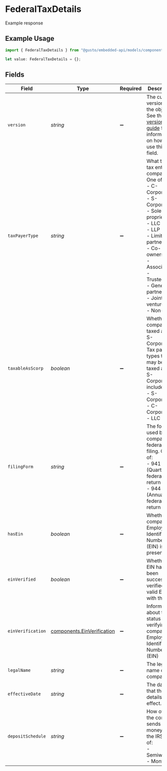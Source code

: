 # FederalTaxDetails

Example response

## Example Usage

```typescript
import { FederalTaxDetails } from "@gusto/embedded-api/models/components/federaltaxdetails.js";

let value: FederalTaxDetails = {};
```

## Fields

| Field                                                                                                                                                                                                                             | Type                                                                                                                                                                                                                              | Required                                                                                                                                                                                                                          | Description                                                                                                                                                                                                                       |
| --------------------------------------------------------------------------------------------------------------------------------------------------------------------------------------------------------------------------------- | --------------------------------------------------------------------------------------------------------------------------------------------------------------------------------------------------------------------------------- | --------------------------------------------------------------------------------------------------------------------------------------------------------------------------------------------------------------------------------- | --------------------------------------------------------------------------------------------------------------------------------------------------------------------------------------------------------------------------------- |
| `version`                                                                                                                                                                                                                         | *string*                                                                                                                                                                                                                          | :heavy_minus_sign:                                                                                                                                                                                                                | The current version of the object. See the [versioning guide](https://docs.gusto.com/embedded-payroll/docs/idempotency) for information on how to use this field.                                                                 |
| `taxPayerType`                                                                                                                                                                                                                    | *string*                                                                                                                                                                                                                          | :heavy_minus_sign:                                                                                                                                                                                                                | What type of tax entity the company is. One of:<br/>- C-Corporation<br/>- S-Corporation<br/>- Sole proprietor<br/>- LLC<br/>- LLP<br/>- Limited partnership<br/>- Co-ownership<br/>- Association<br/>- Trusteeship<br/>- General partnership<br/>- Joint venture<br/>- Non-Profit |
| `taxableAsScorp`                                                                                                                                                                                                                  | *boolean*                                                                                                                                                                                                                         | :heavy_minus_sign:                                                                                                                                                                                                                | Whether the company is taxed as an S-Corporation. Tax payer types that may be taxed as an S-Corporation include:<br/>- S-Corporation<br/>- C-Corporation<br/>- LLC                                                                |
| `filingForm`                                                                                                                                                                                                                      | *string*                                                                                                                                                                                                                          | :heavy_minus_sign:                                                                                                                                                                                                                | The form used by the company for federal tax filing. One of:<br/>- 941 (Quarterly federal tax return form)<br/>- 944 (Annual federal tax return form)                                                                             |
| `hasEin`                                                                                                                                                                                                                          | *boolean*                                                                                                                                                                                                                         | :heavy_minus_sign:                                                                                                                                                                                                                | Whether company's Employer Identification Number (EIN) is present                                                                                                                                                                 |
| `einVerified`                                                                                                                                                                                                                     | *boolean*                                                                                                                                                                                                                         | :heavy_minus_sign:                                                                                                                                                                                                                | Whether the EIN has been successfully verified as a valid EIN with the IRS.                                                                                                                                                       |
| `einVerification`                                                                                                                                                                                                                 | [components.EinVerification](../../models/components/einverification.md)                                                                                                                                                          | :heavy_minus_sign:                                                                                                                                                                                                                | Information about the status of verifying the company's Employer Identification Number (EIN)                                                                                                                                      |
| `legalName`                                                                                                                                                                                                                       | *string*                                                                                                                                                                                                                          | :heavy_minus_sign:                                                                                                                                                                                                                | The legal name of the company                                                                                                                                                                                                     |
| `effectiveDate`                                                                                                                                                                                                                   | *string*                                                                                                                                                                                                                          | :heavy_minus_sign:                                                                                                                                                                                                                | The date that these details took effect.                                                                                                                                                                                          |
| `depositSchedule`                                                                                                                                                                                                                 | *string*                                                                                                                                                                                                                          | :heavy_minus_sign:                                                                                                                                                                                                                | How often the company sends money to the IRS. One of:<br/>  - Semiweekly<br/>  - Monthly                                                                                                                                          |
